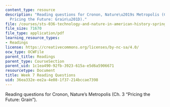 ```yaml
---
content_type: resource
description: "Reading questions for Cronon, Nature\u2019s Metropolis (Ch. 3 \u201C\
  Pricing the Future: Grain\u201D)."
file: /courses/sts-036-technology-and-nature-in-american-history-spring-2008/36ea332eee2a4e081f37214bccae7398_quest7.pdf
file_size: 71670
file_type: application/pdf
learning_resource_types:
- Readings
license: https://creativecommons.org/licenses/by-nc-sa/4.0/
ocw_type: OCWFile
parent_title: Readings
parent_type: CourseSection
parent_uid: 1c1ea490-92fb-3923-615a-e5d6a5906671
resourcetype: Document
title: Week 7 Reading Questions
uid: 36ea332e-ee2a-4e08-1f37-214bccae7398
---
```

Reading questions for Cronon, Nature’s Metropolis (Ch. 3 “Pricing the Future: Grain”).